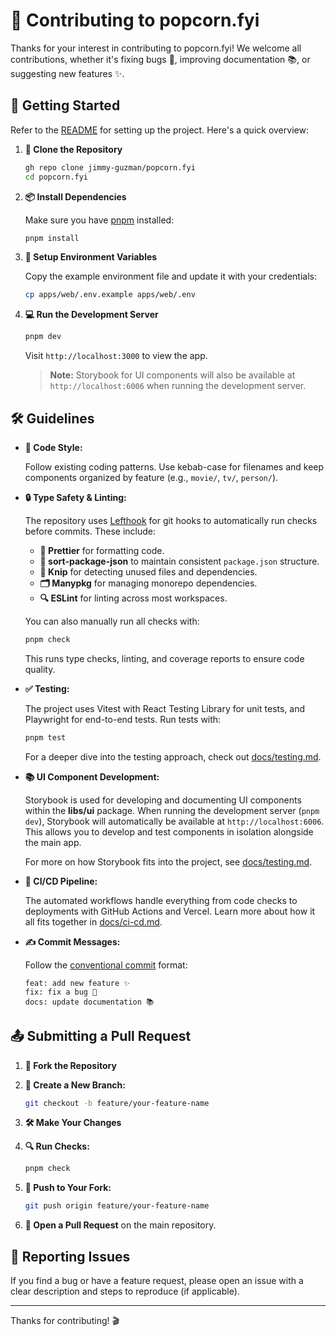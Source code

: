 # 🎥 Contributing to popcorn.fyi

Thanks for your interest in contributing to popcorn.fyi! We welcome all contributions, whether it's fixing bugs 🐛, improving documentation 📚, or suggesting new features ✨.

## 🚀 Getting Started

Refer to the [README](./README.md) for setting up the project. Here's a quick overview:

1. **🔄 Clone the Repository**

   ```bash
   gh repo clone jimmy-guzman/popcorn.fyi
   cd popcorn.fyi
   ```

2. **📦 Install Dependencies**

   Make sure you have [pnpm](https://pnpm.io/installation) installed:

   ```bash
   pnpm install
   ```

3. **🔧 Setup Environment Variables**

   Copy the example environment file and update it with your credentials:

   ```bash
   cp apps/web/.env.example apps/web/.env
   ```

4. **💻 Run the Development Server**

   ```bash
   pnpm dev
   ```

   Visit `http://localhost:3000` to view the app.

   > **Note:** Storybook for UI components will also be available at `http://localhost:6006` when running the development server.

## 🛠 Guidelines

- **📝 Code Style:**

  Follow existing coding patterns. Use kebab-case for filenames and keep components organized by feature (e.g., `movie/`, `tv/`, `person/`).

- **🔒 Type Safety & Linting:**

  The repository uses [Lefthook](https://github.com/evilmartians/lefthook) for git hooks to automatically run checks before commits. These include:

  - **🎨 Prettier** for formatting code.
  - **📑 sort-package-json** to maintain consistent `package.json` structure.
  - **🧹 Knip** for detecting unused files and dependencies.
  - **🗂 Manypkg** for managing monorepo dependencies.
  - **🔍 ESLint** for linting across most workspaces.

  You can also manually run all checks with:

  ```bash
  pnpm check
  ```

  This runs type checks, linting, and coverage reports to ensure code quality.

- **✅ Testing:**

  The project uses Vitest with React Testing Library for unit tests, and Playwright for end-to-end tests. Run tests with:

  ```bash
  pnpm test
  ```

  For a deeper dive into the testing approach, check out [docs/testing.md](./docs/testing.md).

- **📚 UI Component Development:**

  Storybook is used for developing and documenting UI components within the **libs/ui** package. When running the development server (`pnpm dev`), Storybook will automatically be available at `http://localhost:6006`. This allows you to develop and test components in isolation alongside the main app.

  For more on how Storybook fits into the project, see [docs/testing.md](./docs/testing.md).

- **🔄 CI/CD Pipeline:**

  The automated workflows handle everything from code checks to deployments with GitHub Actions and Vercel. Learn more about how it all fits together in [docs/ci-cd.md](./docs/ci-cd.md).

- **✍️ Commit Messages:**

  Follow the [conventional commit](https://www.conventionalcommits.org/en/v1.0.0/) format:

  ```
  feat: add new feature ✨
  fix: fix a bug 🐛
  docs: update documentation 📚
  ```

## 📤 Submitting a Pull Request

1. **🍴 Fork the Repository**
2. **🌿 Create a New Branch:**

   ```bash
   git checkout -b feature/your-feature-name
   ```

3. **🛠 Make Your Changes**
4. **🔍 Run Checks:**

   ```bash
   pnpm check
   ```

5. **🚀 Push to Your Fork:**

   ```bash
   git push origin feature/your-feature-name
   ```

6. **🔄 Open a Pull Request** on the main repository.

## 🐞 Reporting Issues

If you find a bug or have a feature request, please open an issue with a clear description and steps to reproduce (if applicable).

---

Thanks for contributing! 🎬
